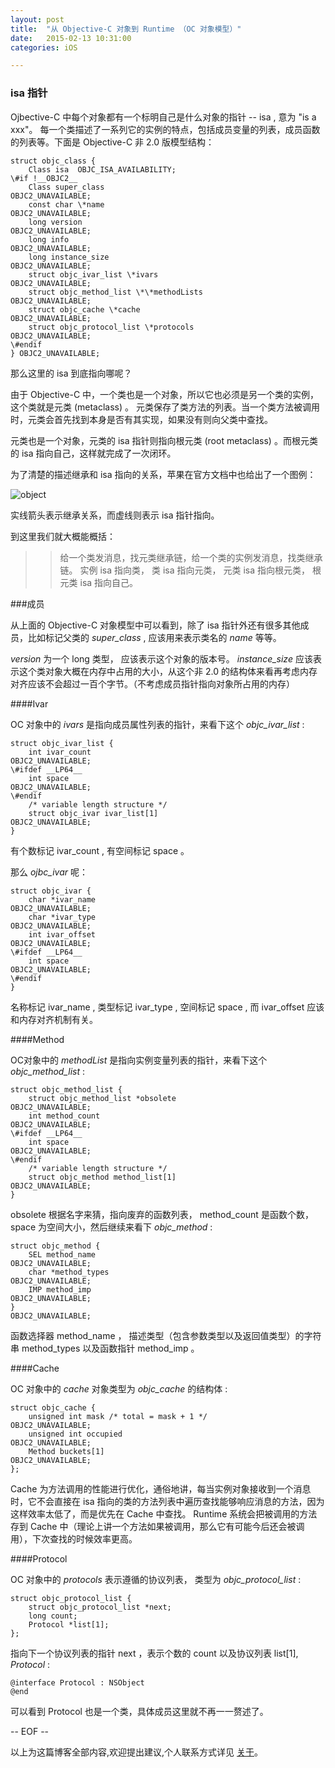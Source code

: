 ```yaml
---
layout: post
title:  "从 Objective-C 对象到 Runtime （OC 对象模型）"
date:   2015-02-13 10:31:00
categories: iOS

---
```


### isa 指针

Ojbective-C 中每个对象都有一个标明自己是什么对象的指针 -- isa , 意为 "is a xxx"。 每一个类描述了一系列它的实例的特点，包括成员变量的列表，成员函数的列表等。下面是 Objective-C 非 2.0 版模型结构：

```
struct objc_class {
    Class isa  OBJC_ISA_AVAILABILITY;
\#if !__OBJC2__
    Class super_class                                        OBJC2_UNAVAILABLE;
    const char \*name                                         OBJC2_UNAVAILABLE;
    long version                                             OBJC2_UNAVAILABLE;
    long info                                                OBJC2_UNAVAILABLE;
    long instance_size                                       OBJC2_UNAVAILABLE;
    struct objc_ivar_list \*ivars                             OBJC2_UNAVAILABLE;
    struct objc_method_list \*\*methodLists                    OBJC2_UNAVAILABLE;
    struct objc_cache \*cache                                 OBJC2_UNAVAILABLE;
    struct objc_protocol_list \*protocols                     OBJC2_UNAVAILABLE;
\#endif
} OBJC2_UNAVAILABLE;
```

那么这里的 isa 到底指向哪呢？

由于 Objective-C 中，一个类也是一个对象，所以它也必须是另一个类的实例，这个类就是元类 (metaclass) 。 元类保存了类方法的列表。当一个类方法被调用时，元类会首先找到本身是否有其实现，如果没有则向父类中查找。

元类也是一个对象，元类的 isa 指针则指向根元类 (root metaclass) 。而根元类的 isa 指向自己，这样就完成了一次闭环。

为了清楚的描述继承和 isa 指向的关系，苹果在官方文档中也给出了一个图例：

![object](http://cn.cocos2d-x.org/uploads/20141018/1413628797629491.png)

实线箭头表示继承关系，而虚线则表示 isa 指针指向。

到这里我们就大概能概括：

>>给一个类发消息，找元类继承链，给一个类的实例发消息，找类继承链。 实例 isa 指向类， 类 isa 指向元类， 元类 isa 指向根元类，  根元类 isa 指向自己。

###成员

从上面的 Objective-C 对象模型中可以看到，除了 isa 指针外还有很多其他成员，比如标记父类的 *super_class* , 应该用来表示类名的 *name* 等等。

*version* 为一个 long 类型， 应该表示这个对象的版本号。
*instance_size* 应该表示这个类对象大概在内存中占用的大小，从这个非 2.0 的结构体来看再考虑内存对齐应该不会超过一百个字节。（不考虑成员指针指向对象所占用的内存）

####Ivar

OC 对象中的 *ivars* 是指向成员属性列表的指针，来看下这个 *objc_ivar_list* :

```
struct objc_ivar_list {
    int ivar_count                                           OBJC2_UNAVAILABLE;
\#ifdef __LP64__
    int space                                                OBJC2_UNAVAILABLE;
\#endif
    /* variable length structure */
    struct objc_ivar ivar_list[1]                            OBJC2_UNAVAILABLE;
}    
```

有个数标记 ivar_count , 有空间标记 space 。

那么 *ojbc_ivar* 呢：

```
struct objc_ivar {
    char *ivar_name                                          OBJC2_UNAVAILABLE;
    char *ivar_type                                          OBJC2_UNAVAILABLE;
    int ivar_offset                                          OBJC2_UNAVAILABLE;
\#ifdef __LP64__
    int space                                                OBJC2_UNAVAILABLE;
\#endif
}    
```

名称标记 ivar_name , 类型标记 ivar_type , 空间标记 space , 而 ivar_offset 应该和内存对齐机制有关。

####Method

OC对象中的 *methodList* 是指向实例变量列表的指针，来看下这个 *objc_method_list* :

```
struct objc_method_list {
    struct objc_method_list *obsolete                        OBJC2_UNAVAILABLE;
    int method_count                                         OBJC2_UNAVAILABLE;
\#ifdef __LP64__
    int space                                                OBJC2_UNAVAILABLE;
\#endif
    /* variable length structure */
    struct objc_method method_list[1]                        OBJC2_UNAVAILABLE;
}
```

obsolete 根据名字来猜，指向废弃的函数列表， method_count 是函数个数， space 为空间大小，然后继续来看下 *objc_method* :

```
struct objc_method {
    SEL method_name                                          OBJC2_UNAVAILABLE;
    char *method_types                                       OBJC2_UNAVAILABLE;
    IMP method_imp                                           OBJC2_UNAVAILABLE;
}                                                            OBJC2_UNAVAILABLE;
```

函数选择器 method_name ， 描述类型（包含参数类型以及返回值类型）的字符串 method_types 以及函数指针 method_imp 。
 
####Cache

OC 对象中的 *cache* 对象类型为 *objc_cache* 的结构体 :

```
struct objc_cache {
    unsigned int mask /* total = mask + 1 */                 OBJC2_UNAVAILABLE;
    unsigned int occupied                                    OBJC2_UNAVAILABLE;
    Method buckets[1]                                        OBJC2_UNAVAILABLE;
};
```

Cache 为方法调用的性能进行优化，通俗地讲，每当实例对象接收到一个消息时，它不会直接在 isa 指向的类的方法列表中遍历查找能够响应消息的方法，因为这样效率太低了，而是优先在 Cache 中查找。 Runtime 系统会把被调用的方法存到 Cache 中（理论上讲一个方法如果被调用，那么它有可能今后还会被调用），下次查找的时候效率更高。

####Protocol

OC 对象中的 *protocols* 表示遵循的协议列表， 类型为 *objc_protocol_list* :

```
struct objc_protocol_list {
    struct objc_protocol_list *next;
    long count;
    Protocol *list[1];
};
```

指向下一个协议列表的指针 next ，表示个数的 count 以及协议列表 list[1], *Protocol* :

```
@interface Protocol : NSObject
@end
```

可以看到 Protocol 也是一个类，具体成员这里就不再一一赘述了。

-- EOF --

以上为这篇博客全部内容,欢迎提出建议,个人联系方式详见 [关于](http://rannie.github.io/about)。
